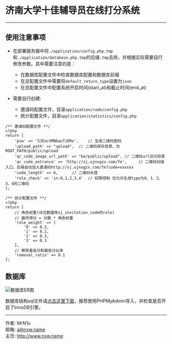 # 济南大学十佳辅导员在线打分系统

---

## 使用注意事项

- 在部署服务器中将`./application/config.php.tmp`和`./application/database.php.tmp`的后缀`.tmp`去除，并根据实际需要自行修改参数。其中需要注意的是：
    - 在数据库配置文件中检查数据库配置和数据库前缀
    - 在总配置文件中需要将`default_return_type`设置为`json`
    - 在总配置文件中配置系统开启时间(start_at)和截止时间(end_at)
- 需要自行创建:

    - 邀请码配置文件，目录`application/code/config.php`
    - 统计配置文件，目录`application/statistics/config.php`
    
```
/** 邀请码配置文件 **/
<?php
return [
    'psw' => 'SJExcVMNbauTzDRx',    // 生成二维码密码
    'upload_path' => "upload",  // 二维码保存目录，为ROOT_PATH/public/upload
    'qr_code_image_url_path' => "be/public/upload", // 二维码url访问目录
    'qr_code_entrance' => 'http://sj.ujnxgzx.com/fe',     // 二维码扫描入口，后端自动加入邀请码http://sj.ujnxgzx.com/fe?code=xxxxxx
    'code_length' => 6,      // 二维码长度
    'role_check' => 'in:0,1,2,3,4'  // 权限控制 仅允许生成type为0、1、2、3、4的二维码
];

/** 统计配置文件 **/
<?php
return [
    // 角色权重(详见数据库sj_invitation_code的role)
    // 最终得分 = 分数 * 角色权重
    'role_weight' => [
        '0' => 0.2,
        '1' => 0.2,
        '2' => 0.3,
        '3' => 0.3
    ],
    // 移除最高分和最低分比率
    'removal_ratio' => 0.1
];
``` 

## 数据库

![数据库ER图](http://res.niuxuewei.com/2018-05-09-104717.png)

数据库结构sql文件请[点击这里下载](https://gitee.com/ujnxgzx/sj/attach_files/download?i=135498&u=http%3A%2F%2Ffiles.git.oschina.net%2Fgroup1%2FM00%2F03%2F9E%2FPaAvDFry4CSAazJUAAAKxgb94ZU400.sql%3Ftoken%3Dc4a564b7402e2cb389d2b905f0301a88%26ts%3D1525866532%26attname%3Dujnxgzxsj.sql)，推荐使用PHPMyAdmin导入，并检查是否开启了InnoDB引擎。

---

作者: MrN1u<br>
邮箱: a@nxw.name<br>
主页: http://www.nxw.name
